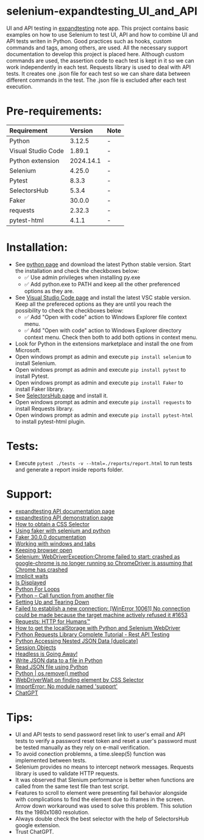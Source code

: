 # selenium-expandtesting_UI_and_API

UI and API testing in [expandtesting](https://practice.expandtesting.com/notes/app/) note app. This project contains basic examples on how to use Selenium to test UI, API and how to combine UI and API tests writen in Python. Good practices such as hooks, custom commands and tags, among others, are used. All the necessary support documentation to develop this project is placed here. Although custom commands are used, the assertion code to each test is kept in it so we can work independently in each test. Requests library is used to deal with API tests. It creates one .json file for each test so we can share data between different commands in the test. The .json file is excluded after each test execution. 

# Pre-requirements:

| Requirement                     | Version        | Note                                                            |
| :------------------------------ |:---------------| :-------------------------------------------------------------- |
| Python                          | 3.12.5         | -                                                               |
| Visual Studio Code              | 1.89.1         | -                                                               |
| Python extension                | 2024.14.1      | -                                                               | 
| Selenium                        | 4.25.0         | -                                                               |
| Pytest                          | 8.3.3          | -                                                               |
| SelectorsHub                    | 5.3.4          | -                                                               |
| Faker                           | 30.0.0         | -                                                               |
| requests                        | 2.32.3         | -                                                               |
| pytest-html                     | 4.1.1          | -                                                               |
          
# Installation:

- See [python page](https://www.python.org/downloads/) and download the latest Python stable version. Start the installation and check the checkboxes below: 
  - :white_check_mark: Use admin privileges when installing py.exe 
  - :white_check_mark: Add python.exe to PATH
and keep all the other preferenced options as they are.
- See [Visual Studio Code page](https://code.visualstudio.com/) and install the latest VSC stable version. Keep all the prefereced options as they are until you reach the possibility to check the checkboxes below: 
  - :white_check_mark: Add "Open with code" action to Windows Explorer file context menu. 
  - :white_check_mark: Add "Open with code" action to Windows Explorer directory context menu.
Check then both to add both options in context menu.
- Look for Python in the extensions marketplace and install the one from Microsoft.
- Open windows prompt as admin and execute ```pip install selenium``` to install Selenium.
- Open windows prompt as admin and execute ```pip install pytest``` to install Pytest.
- Open windows prompt as admin and execute ```pip install Faker``` to install Faker library.
- See [SelectorsHub page](https://chromewebstore.google.com/detail/selectorshub-xpath-helper/ndgimibanhlabgdgjcpbbndiehljcpfh?hl=pt-BR&utm_source=ext_sidebar) and install it. 
- Open windows prompt as admin and execute ```pip install requests``` to install Requests library.
- Open windows prompt as admin and execute ```pip install pytest-html``` to install pytest-html plugin.

# Tests:

- Execute ```pytest ./tests -v --html=./reports/report.html``` to run tests and generate a report inside reports folder.

# Support:

- [expandtesting API documentation page](https://practice.expandtesting.com/notes/api/api-docs/)
- [expandtesting API demonstration page](https://www.youtube.com/watch?v=bQYvS6EEBZc)
- [How to obtain a CSS Selector](https://help.probely.com/en/articles/8480719-how-to-obtain-a-css-selector)
- [Using faker with selenium and python](https://stackoverflow.com/a/27650137/10519428)
- [Faker 30.0.0 documentation](https://faker.readthedocs.io/en/stable/)
- [Working with windows and tabs](https://www.selenium.dev/documentation/webdriver/interactions/windows/)
- [Keeping browser open](https://www.selenium.dev/documentation/webdriver/browsers/chrome/#keeping-browser-open)
- [Selenium: WebDriverException:Chrome failed to start: crashed as google-chrome is no longer running so ChromeDriver is assuming that Chrome has crashed](https://stackoverflow.com/a/53073789/10519428)
- [Implicit waits](https://www.selenium.dev/documentation/webdriver/waits/#implicit-waits)
- [Is Displayed](https://www.selenium.dev/documentation/webdriver/elements/information/#is-displayed)
- [Python For Loops](https://www.w3schools.com/python/python_for_loops.asp)
- [Python – Call function from another file](https://www.geeksforgeeks.org/python-call-function-from-another-file/)
- [Setting Up and Tearing Down](https://www.selenium.dev/documentation/webdriver/getting_started/using_selenium/#setting-up-and-tearing-down)
- [Failed to establish a new connection: [WinError 10061] No connection could be made because the target machine actively refused it #1653](https://github.com/urllib3/urllib3/issues/1653#issuecomment-512794112)
- [Requests: HTTP for Humans™](https://requests.readthedocs.io/en/latest/)
- [How to get the localStorage with Python and Selenium WebDriver](https://stackoverflow.com/a/46361890/10519428)
- [Python Requests Library Complete Tutorial - Rest API Testing](https://www.youtube.com/watch?v=LP8NlUYHQGg)
- [Python Accessing Nested JSON Data [duplicate]](https://stackoverflow.com/a/23306717/10519428)
- [Session Objects](https://requests.readthedocs.io/en/latest/user/advanced/#session-objects)
- [Headless is Going Away!](https://www.selenium.dev/blog/2023/headless-is-going-away/)
- [Write JSON data to a file in Python](https://sentry.io/answers/write-json-data-to-a-file-in-python/)
- [Read JSON file using Python](https://www.geeksforgeeks.org/read-json-file-using-python/)
- [Python | os.remove() method](https://www.geeksforgeeks.org/python-os-remove-method/)
- [WebDriverWait on finding element by CSS Selector](https://stackoverflow.com/a/53527710/10519428)
- [ImportError: No module named 'support'](https://stackoverflow.com/a/56268774/10519428)
- [ChatGPT](https://openai.com/chatgpt/)

# Tips:

- UI and API tests to send password reset link to user's email and API tests to verify a password reset token and reset a user's password must be tested manually as they rely on e-mail verification. 
- To avoid conection problemns, a time.sleep(5) function was implemented between tests.
- Selenium provides no means to intercept network messages. Requests library is used to validate HTTP requests. 
- It was observed that Slenium performance is better when functions are called from the same test file than test script.
- Features to scroll to element were presenting fail behavior alongside with complications to find the element due to iframes in the screen. Arrow down workaround was used to solve this problem. This solution fits the 1980x1080 resolution. 
- Always double check the best selector with the help of SelectorsHub google extension. 
- Trust ChatGPT.

